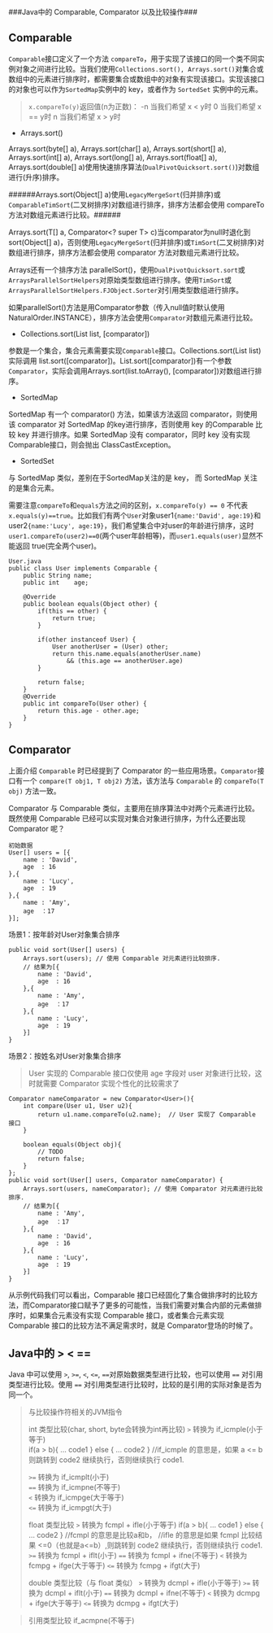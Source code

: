 ###Java中的 Comparable, Comparator 以及比较操作###


**Comparable**
-----
`Comparable`接口定义了一个方法 `compareTo`，用于实现了该接口的同一个类不同实例对象之间进行比较。当我们使用`Collections.sort(), Arrays.sort()`对集合或数组中的元素进行排序时，都需要集合或数组中的对象有实现该接口。实现该接口的对象也可以作为`SortedMap`实例中的 key，或者作为 `SortedSet` 实例中的元素。

> `x.compareTo(y)`返回值(n为正数)：
> -n 当我们希望 x < y时
>  0 当我们希望 x == y时
>  n 当我们希望 x > y时

* Arrays.sort()

Arrays.sort(byte[] a), Arrays.sort(char[] a), Arrays.sort(short[] a), Arrays.sort(int[] a), Arrays.sort(long[] a), Arrays.sort(float[] a), Arrays.sort(double[] a)使用快速排序算法(`DualPivotQuicksort.sort()`)对数组进行(升序)排序。

######Arrays.sort(Object[] a)使用`LegacyMergeSort`(归并排序)或`ComparableTimSort`(二叉树排序)对数组进行排序，排序方法都会使用 compareTo 方法对数组元素进行比较。######

Arrays.sort(T[] a, Comparator<? super T> c)当comparator为null时退化到sort(Object[] a)，否则使用`LegacyMergeSort`(归并排序)或`TimSort`(二叉树排序)对数组进行排序，排序方法都会使用 comparator 方法对数组元素进行比较。

Arrays还有一个排序方法 parallelSort()，使用`DualPivotQuicksort.sort`或`ArraysParallelSortHelpers`对原始类型数组进行排序。使用`TimSort`或`ArraysParallelSortHelpers.FJObject.Sorter`对引用类型数组进行排序。  

如果parallelSort()方法是用Comparator参数（传入null值时默认使用NaturalOrder.INSTANCE），排序方法会使用`Comparator`对数组元素进行比较。

* Collections.sort(List list, [comparator])

参数是一个集合，集合元素需要实现`Comparable`接口。Collections.sort(List list)实际调用 list.sort([comparator])。List.sort([comparator])有一个参数`Comparator`，实际会调用Arrays.sort(list.toArray(), [comparator])对数组进行排序。

* SortedMap

SortedMap 有一个 comparator() 方法，如果该方法返回 comparator，则使用该 comparator 对 SortedMap 的key进行排序，否则使用 key 的Comparable 比较 key 并进行排序。如果 SortedMap 没有 comparator，同时 key 没有实现 Comparable接口，则会抛出 ClassCastException。

* SortedSet

与 SortedMap 类似，差别在于SortedMap关注的是 key， 而 SortedMap 关注的是集合元素。


需要注意`compareTo`和`equals`方法之间的区别，`x.compareTo(y) == 0` 不代表`x.equals(y)==true`。比如我们有两个`User`对象user1`{name:'David', age:19}`和user2`{name:'Lucy', age:19}`，我们希望集合中对user的年龄进行排序，这时`user1.compareTo(user2)==0`(两个user年龄相等)，而`user1.equals(user)`显然不能返回
true(完全两个user)。

```
User.java
public class User implements Comparable {
    public String name;
    public int    age;

    @Override
    public boolean equals(Object other) {
        if(this == other) {
            return true;
        }

        if(other instanceof User) {
            User anotherUser = (User) other;
            return this.name.equals(anotherUser.name)
                && (this.age == anotherUser.age)
        }

        return false;
    }
    @Override
    public int compareTo(User other) {
        return this.age - other.age;
    }
}
```

**Comparator**
-----
上面介绍 `Comparable` 时已经提到了 Comparator 的一些应用场景。`Comparator`接口有一个 `compare(T obj1, T obj2)` 方法，该方法与 `Comparable` 的 `compareTo(T obj)` 方法一致。

Comparator 与 Comparable 类似，主要用在排序算法中对两个元素进行比较。既然使用 Comparable 已经可以实现对集合对象进行排序，为什么还要出现 Comparator 呢？

```
初始数据
User[] users = [{
    name : 'David',
    age  : 16
},{
    name : 'Lucy',
    age  : 19
},{
    name : 'Amy',
    age  ：17
}];
```

场景1：按年龄对User对象集合排序
```
public void sort(User[] users) {
    Arrays.sort(users); // 使用 Comparable 对元素进行比较排序. 
    // 结果为[{
        name : 'David',
        age  : 16
    },{
        name : 'Amy',
        age  ：17
    },{
        name : 'Lucy',
        age  : 19
    }]
}
```

场景2：按姓名对User对象集合排序
> User 实现的 Comparable 接口仅使用 age 字段对 user 对象进行比较，这时就需要 Comparator 实现个性化的比较需求了

```
Comparator nameComparator = new Comparator<User>(){
    int compare(User u1, User u2){
        return u1.name.compareTo(u2.name);  // User 实现了 Comparable 接口
    }

    boolean equals(Object obj){
        // TODO
        return false;
    }
};
public void sort(User[] users, Comparator nameComparator) {
    Arrays.sort(users, nameComparator); // 使用 Comparator 对元素进行比较排序. 
    // 结果为[{
        name : 'Amy',
        age  ：17
    },{
        name : 'David',
        age  : 16
    },{
        name : 'Lucy',
        age  : 19
    }]
}
```

从示例代码我们可以看出，Comparable 接口已经固化了集合做排序时的比较方法，而Comparator接口赋予了更多的可能性，当我们需要对集合内部的元素做排序时，如果集合元素没有实现 Comparable 接口，或者集合元素实现 Comparable 接口的比较方法不满足需求时，就是 Comparator登场的时候了。

**Java中的 > < ==**
-----

Java 中可以使用 `>`, `>=`, `<`, `<=`, `==`对原始数据类型进行比较，也可以使用 `==` 对引用类型进行比较。使用 `==` 对引用类型进行比较时，比较的是引用的实际对象是否为同一个。

> 与比较操作符相关的JVM指令
> 
> int 类型比较(char, short, byte会转换为int再比较)
> `>`  转换为 if_icmple(小于等于)     
>   if(a > b){
>     ... code1
>   } else {
>     ... code2
>   }
>   //if_icmple 的意思是，如果 a <= b 则跳转到 code2 继续执行，否则继续执行 code1.
>   
> `>=` 转换为 if_icmplt(小于)     
> `==` 转换为 if_icmpne(不等于)     
> `<`  转换为 if_icmpge(大于等于)     
> `<=` 转换为 if_icmpgt(大于)     
> 
> float 类型比较
> `>`  转换为 fcmpl + ifle(小于等于)
>   if(a > b){
>     ... code1
>   } else {
>     ... code2
>   }
>   //fcmpl 的意思是比较a和b，
>   //ifle  的意思是如果 fcmpl 比较结果 <=0（也就是a<=b）,则跳转到 code2 继续执行，否则继续执行 code1.
> `>=` 转换为 fcmpl + iflt(小于)
> `==` 转换为 fcmpl + ifne(不等于)
> `<`  转换为 fcmpg + ifge(大于等于)
> `<=` 转换为 fcmpg + ifgt(大于)
> 
> double 类型比较（与 float 类似）
> `>`  转换为 dcmpl + ifle(小于等于)
> `>=` 转换为 dcmpl + iflt(小于) 
> `==` 转换为 dcmpl + ifne(不等于) 
> `<`  转换为 dcmpg + ifge(大于等于) 
> `<=` 转换为 dcmpg + ifgt(大于) 

> 引用类型比较
> if_acmpne(不等于)
